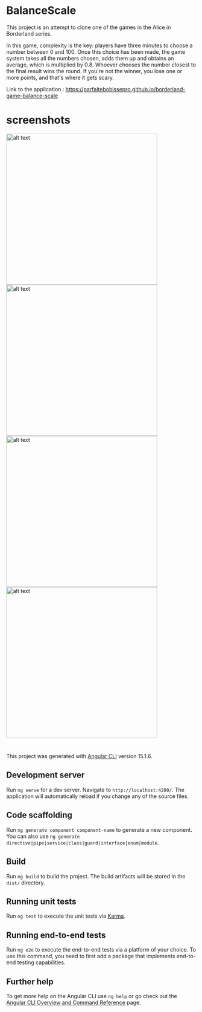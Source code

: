 





# BalanceScale

This project is an attempt to clone one of the games in the Alice in Borderland series. 

In this game, complexity is the key: players have three minutes to choose a number between 0 and 100. Once this choice has been made, the game system takes all the numbers chosen, adds them up and obtains an average, which is multiplied by 0.8. Whoever chooses the number closest to the final result wins the round. If you're not the winner, you lose one or more points, and that's where it gets scary.

Link to the application : https://parfaitebobissepro.github.io/borderland-game-balance-scale

# screenshots
<img src="https://github.com/parfaitebobissepro/borderland-game-balance-scale/assets/76645491/4fd4e18f-69c4-4845-a6f9-6c8215e35ba4" alt="alt text" width="400">
<img src="https://github.com/parfaitebobissepro/borderland-game-balance-scale/assets/76645491/78816233-7a07-49b7-97d6-511fe632a494" alt="alt text" width="400">
<img src="https://github.com/parfaitebobissepro/borderland-game-balance-scale/assets/76645491/951212de-90db-46ce-86c5-f7ad5323a65a" alt="alt text" width="400">
<img src="https://github.com/parfaitebobissepro/borderland-game-balance-scale/assets/76645491/54e1500f-19e8-4f82-b180-47b9097a579e" alt="alt text" width="400">    

#

This project was generated with [Angular CLI](https://github.com/angular/angular-cli) version 15.1.6.

## Development server

Run `ng serve` for a dev server. Navigate to `http://localhost:4200/`. The application will automatically reload if you change any of the source files.

## Code scaffolding

Run `ng generate component component-name` to generate a new component. You can also use `ng generate directive|pipe|service|class|guard|interface|enum|module`.

## Build

Run `ng build` to build the project. The build artifacts will be stored in the `dist/` directory.

## Running unit tests

Run `ng test` to execute the unit tests via [Karma](https://karma-runner.github.io).

## Running end-to-end tests

Run `ng e2e` to execute the end-to-end tests via a platform of your choice. To use this command, you need to first add a package that implements end-to-end testing capabilities.

## Further help

To get more help on the Angular CLI use `ng help` or go check out the [Angular CLI Overview and Command Reference](https://angular.io/cli) page.
